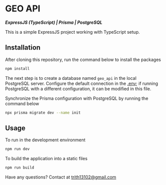 # GEO API

***ExpressJS (TypeScript) | Prisma | PostgreSQL***

This is a simple ExpressJS project working with TypeScript setup.

## Installation

After cloning this repository, run the command below to install the packages

```bash
npm install
```

The next step is to create a database named `geo_api` in the local PostgreSQL server. Configure the default connection in the [.env](.env); if running PostgreSQL with a different configuration, it can be modified in this file.

Synchronize the Prisma configuration with PostgreSQL by running the command below

```bash
npx prisma migrate dev --name init
```

## Usage

To run in the development environment

```bash
npm run dev
```

To build the application into a static files

```bash
npm run build
```

Have any questions? Contact at [trith13102@gmail.com](mailto:trith13102@gmail.com)
